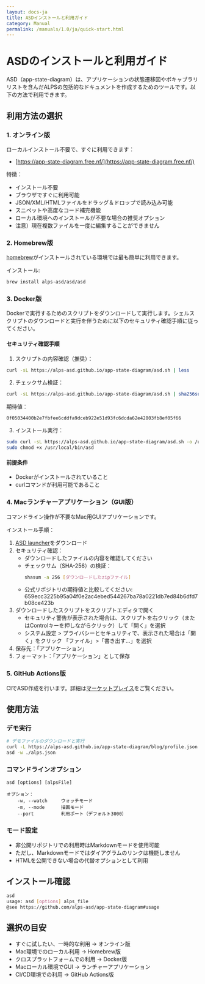 ```yaml
---
layout: docs-ja
title: ASDインストールと利用ガイド
category: Manual
permalink: /manuals/1.0/ja/quick-start.html
---
```


# ASDのインストールと利用ガイド

ASD（app-state-diagram）は、アプリケーションの状態遷移図やボキャブラリリストを含んだALPSの包括的なドキュメントを作成するためのツールです。以下の方法で利用できます。

## 利用方法の選択

### 1. オンライン版

ローカルインストール不要で、すぐに利用できます：

- [https://app-state-diagram.free.nf/](https://app-state-diagram.free.nf/)

特徴：
- インストール不要
- ブラウザですぐに利用可能
- JSON/XML/HTMLファイルをドラッグ＆ドロップで読み込み可能
- スニペットや高度なコード補完機能
- ローカル環境へのインストールが不要な場合の推奨オプション
- 注意）現在複数ファイルを一度に編集することができません

### 2. Homebrew版

[homebrew](https://brew.sh/ja/)がインストールされている環境では最も簡単に利用できます。

インストール:

```bash
brew install alps-asd/asd/asd
```

### 3. Docker版

Dockerで実行するためのスクリプトをダウンロードして実行します。シェルスクリプトのダウンロードと実行を伴うために以下のセキュリティ確認手順に従ってください。

#### セキュリティ確認手順

1. スクリプトの内容確認（推奨）：

```bash
curl -sL https://alps-asd.github.io/app-state-diagram/asd.sh | less
```

2. チェックサム検証：

```bash
curl -sL https://alps-asd.github.io/app-state-diagram/asd.sh | sha256sum
```

期待値：
```
0f05034400b2e7fbfee6cddfa9dceb922e51d93fc6dcda62e42803fb8ef05f66
```

3. インストール実行：

```bash
sudo curl -sL https://alps-asd.github.io/app-state-diagram/asd.sh -o /usr/local/bin/asd
sudo chmod +x /usr/local/bin/asd
```

#### 前提条件
- Dockerがインストールされていること
- curlコマンドが利用可能であること

### 4. Macランチャーアプリケーション（GUI版）

コマンドライン操作が不要なMac用GUIアプリケーションです。

インストール手順：
1. [ASD launcher](https://github.com/alps-asd/asd-launcher/archive/master.zip)をダウンロード
2. セキュリティ確認：
   - ダウンロードしたファイルの内容を確認してください
   - チェックサム（SHA-256）の検証：
     ```bash
     shasum -a 256 [ダウンロードしたzipファイル]
     ```
   - 公式リポジトリの期待値と比較してください: 659ecc3225b95a04f0e2ac4ebed544267ba78a0221db7ed84b6dfd7b08ce423b
2. ダウンロードしたスクリプトをスクリプトエディタで開く
    - セキュリティ警告が表示された場合は、スクリプトを右クリック（またはControlキーを押しながらクリック）して「開く」を選択
    - システム設定 > プライバシーとセキュリティで、表示された場合は「開く」をクリック
「ファイル」>「書き出す...」を選択
4. 保存先：「アプリケーション」
5. フォーマット：「アプリケーション」として保存

### 5. GitHub Actions版

CIでASD作成を行います。詳細は[マーケットプレイス](https://github.com/marketplace/actions/app-state-diagram)をご覧ください。

## 使用方法

### デモ実行
```bash
# デモファイルのダウンロードと実行
curl -L https://alps-asd.github.io/app-state-diagram/blog/profile.json > alps.json
asd -w ./alps.json
```

### コマンドラインオプション
```
asd [options] [alpsFile]

オプション：
    -w, --watch     ウォッチモード
    -m, --mode      描画モード
    --port          利用ポート（デフォルト3000）
```

### モード設定
- 非公開リポジトリでの利用時はMarkdownモードを使用可能
- ただし、Markdownモードではダイアグラムのリンクは機能しません
- HTMLを公開できない場合の代替オプションとして利用

## インストール確認

```bash
asd
usage: asd [options] alps_file
@see https://github.com/alps-asd/app-state-diagram#usage
```

## 選択の目安

- すぐに試したい、一時的な利用 → オンライン版
- Mac環境でのローカル利用 → Homebrew版
- クロスプラットフォームでの利用 → Docker版
- Macローカル環境でGUI → ランチャーアプリケーション
- CI/CD環境での利用 → GitHub Actions版
